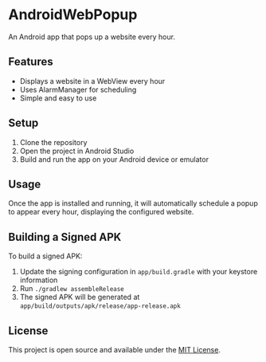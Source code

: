 
# AndroidWebPopup

An Android app that pops up a website every hour.

## Features

- Displays a website in a WebView every hour
- Uses AlarmManager for scheduling
- Simple and easy to use

## Setup

1. Clone the repository
2. Open the project in Android Studio
3. Build and run the app on your Android device or emulator

## Usage

Once the app is installed and running, it will automatically schedule a popup to appear every hour, displaying the configured website.

## Building a Signed APK

To build a signed APK:

1. Update the signing configuration in `app/build.gradle` with your keystore information
2. Run `./gradlew assembleRelease`
3. The signed APK will be generated at `app/build/outputs/apk/release/app-release.apk`

## License

This project is open source and available under the [MIT License](LICENSE).
